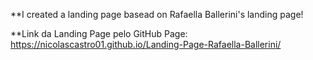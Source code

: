 **I created a landing page basead on Rafaella Ballerini's landing page!

**Link da Landing Page pelo GitHub Page: https://nicolascastro01.github.io/Landing-Page-Rafaella-Ballerini/
